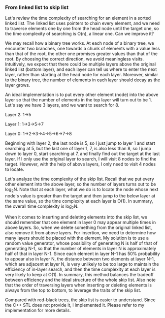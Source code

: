 ### From linked list to skip list

Let's review the time complexity of searching for an element in a sorted linked list. The linked list uses pointers to chain every element, and we need to traverse elements one by one from the head node until the target one, so the time complexity of searching is O(n), a linear one. Can we improve it?

We may recall how a binary tree works. At each node of a binary tree, we encounter two branches, one towards a chunk of elements with a value less than that of the root, the other one promises greater values than that of the root. By choosing the correct direction, we avoid meaningless visits. Intuitively, we expect that there could be multiple layers above the original linked list (bottom layer), and each layer can tell us where to enter the next layer, rather than starting at the head node for each layer. Moreover, similar to the binary tree, the number of elements in each layer should decay as the layer grows.

An ideal implementation is to put every other element (node) into the above layer so that the number of elements in the top layer will turn out to be 1. Let's say we have 3 layers, and we want to search for 8.

Layer 2: 1->5 

Layer 1: 1->3->5->7 

Layer 0: 1->2->3->4->5->6->7->8

Beginning with layer 2, the last node is 5, so I just jump to layer 1 and start searching at 5, but the last one of layer 1, 7, is also less than 8, so I jump down to layer 0, start searching at 7, and finally find out the target at the last layer. If I only use the original layer to search, I will visit 8 nodes to find the target. However, with the help of above layers, I only need to visit 4 nodes to locate.

Let's analyze the time complexity of the skip list. Recall that we put every other element into the above layer, so the number of layers turns out to be log<sub>2</sub>N. Note that at each layer, what we do is to locate the node whose next node's value is greater than the target and then jump to the below layer at the same value, so the time complexity at each layer is O(1). In summary, the overall time complexity is log<sub>2</sub>N.

When it comes to inserting and deleting elements into the skip list, we should remember that one element in layer 0 may appear multiple times in above layers. So, when we delete something from the original linked list, also remove it from above layers. For insertion, we need to determine how many layers should be placed with the element. My solution is to use a random value generator, whose possibility of generating N is half of that of generating N-1, so that the number of elements in layer N is approximately half of that in layer N-1. Since each element in layer N-1 has 50% probability to appear also in layer N, the distance between two elements at layer N-1, which are adjacent at layer N, is very unlikely to be too large to maintain the efficiency of in-layer search, and then the time complexity at each layer is very likely to keep at O(1). In summary, this method balances the tradeoff between efficiency and the ideal structure of the whole skip list. Also note that the order of traversing layers when inserting or deleting elements is always from the top to bottom, to leverage the traits of the skip list.

Compared with red-black trees, the skip list is easier to understand. Since the C++ STL does not provide it, I implemented it. Please refer to my implementation for more details.



